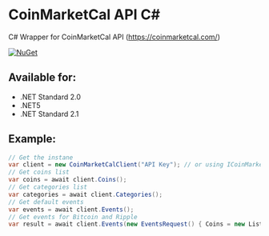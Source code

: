 # CoinMarketCal API C#

C# Wrapper for CoinMarketCal API (https://coinmarketcal.com/) 

[![NuGet](https://img.shields.io/nuget/v/CoinMarketCalApi.svg)](https://www.nuget.org/packages/CoinMarketCalApi/)
 

## Available for:
- .NET Standard 2.0
- .NET5
- .NET Standard 2.1

## Example:
```csharp
// Get the instane
var client = new CoinMarketCalClient("API Key"); // or using ICoinMarketCalClient
// Get coins list
var coins = await client.Coins();
// Get categories list
var categories = await client.Categories();
// Get default events
var events = await client.Events();
// Get events for Bitcoin and Ripple
var result = await client.Events(new EventsRequest() { Coins = new List<string>() { "bitcoin", "ripple"} });
  
```
